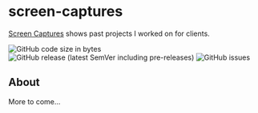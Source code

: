 screen-captures
================

[Screen Captures](https://coreybailey07.github.io/screen-captures) shows past projects I worked on for clients.

![GitHub code size in bytes](https://img.shields.io/github/languages/code-size/coreybailey07/screen-captures)
![GitHub release (latest SemVer including pre-releases)](https://img.shields.io/github/v/release/coreybailey07/screen-captures?include_prereleases)
![GitHub issues](https://img.shields.io/github/issues/coreybailey07/screen-captures)

## About

More to come...